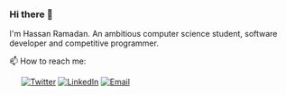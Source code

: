 ### Hi there 👋

I'm Hassan Ramadan. An ambitious computer science student, software developer and competitive programmer.

📫 How to reach me: 

&ensp;&ensp;&ensp;[![Twitter](https://img.shields.io/badge/-Twitter-f1c40f?style=flat-square&logo=Twitter&logoColor=fff)](https://twitter.com/HassanRamadanX) [![LinkedIn](https://img.shields.io/badge/-LinkedIn-f1c40f?style=flat-square&logo=LinkedIn&logoColor=fff)](https://www.linkedin.com/in/Hassan-Ramadan/) [![Email](https://img.shields.io/badge/-Gmail-f1c40f?style=flat-square&logo=Gmail&logoColor=fff)](mailto:HassanRamadanEbrahim@gmail.com)

